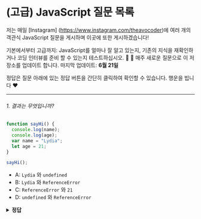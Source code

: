 # (고급) JavaScript 질문 목록

저는 매일 [Instagram] (https://www.instagram.com/theavocoder)에 여러 개의 객관식 JavaScript 질문을 게시하며 이곳에 또한 게시하겠습니다!

기본에서부터 고급까지: JavaScript를 얼마나 잘 알고 있는지, 기존의 지식을 재확인하거나 코딩 인터뷰를 준비 할 수 있는지 테스트하십시오. :muscle: :rocket: 매주 새로운 질문으로 이 저장소를 업데이트 합니다. 마지막 업데이트: <b>6월 21일</b>

정답은 질문 아래에 있는 정답 버튼을 간단히 클릭하여 확인할 수 있습니다. 행운을 빕니다 :heart:

---

###### 1. 결과는 무엇입니까?

```javascript
function sayHi() {
  console.log(name);
  console.log(age);
  var name = "Lydia";
  let age = 21;
}

sayHi();
```

- A: `Lydia` 와 `undefined`
- B: `Lydia` 와 `ReferenceError`
- C: `ReferenceError` 와 `21`
- D: `undefined` 와 `ReferenceError`

<details><summary><b>정답</b></summary>
<p>

#### 정답: D

이 함수 내에서 우리는 먼저 `name` 변수를 `var` 키워드로 선언합니다. 이것은 변수가 정의 된 행에 실제로 도달 할 때까지 변수가 기본 설정 값인 `undefined` 로 게양(메모리 공간이 생성 단계에서 설정 됨)된다는 것을 의미합니다. `name` 변수를 로깅하려고 시도한 행에 변수를 아직 정의하지 않았으므로 `undefined` 값을 유지합니다.

`let` 키워드 (및 `const`)를 가진 변수는 게양되지만 `var` 와는 달리 <i>초기화되지 않기 때문에</i> 우리가 선언 (초기화)하기 전에는 액세스 할 수 없습니다. 이것을 "일시적 데드 존" 이라고 부릅니다. 변수가 선언되기 전에 변수에 액세스하려고하면 JavaScript가 'ReferenceError'를 발생시킵니다.

</p>
</details>